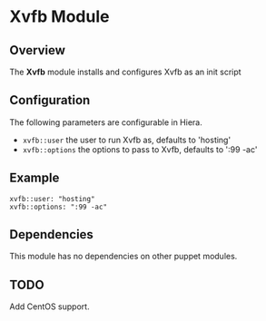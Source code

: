 # Xvfb Module

## Overview

The **Xvfb** module installs and configures Xvfb as an init script

## Configuration

The following parameters are configurable in Hiera.

* `xvfb::user` the user to run Xvfb as, defaults to 'hosting'
* `xvfb::options` the options to pass to Xvfb, defaults to ':99 -ac'

## Example

```
xvfb::user: "hosting"
xvfb::options: ":99 -ac"
```

## Dependencies

This module has no dependencies on other puppet modules.

## TODO

Add CentOS support.
